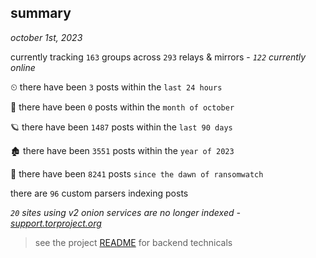 
## summary
_october 1st, 2023_

currently tracking `163` groups across `293` relays & mirrors - _`122` currently online_

⏲ there have been `3` posts within the `last 24 hours`

🦈 there have been `0` posts within the `month of october`

🪐 there have been `1487` posts within the `last 90 days`

🏚 there have been `3551` posts within the `year of 2023`

🦕 there have been `8241` posts `since the dawn of ransomwatch`

there are `96` custom parsers indexing posts

_`20` sites using v2 onion services are no longer indexed - [support.torproject.org](https://support.torproject.org/onionservices/v2-deprecation/)_

> see the project [README](https://github.com/joshhighet/ransomwatch#ransomwatch--) for backend technicals
